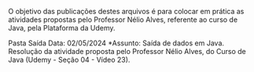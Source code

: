 O objetivo das publicações destes arquivos é para colocar em prática as atividades propostas pelo Professor Nélio Alves, referente ao curso de Java, pela Plataforma da Udemy.

Pasta Saída
Data: 02/05/2024
*Assunto: Saída de dados em Java. Resolução da atividade proposta pelo Professor Nélio Alves, do Curso de Java (Udemy - Seção 04 - Vídeo 23). 
